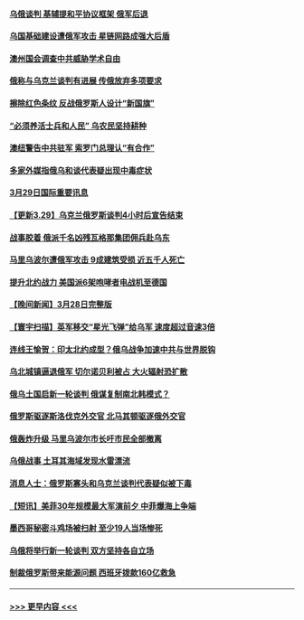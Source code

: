#### [乌俄谈判 基辅提和平协议框架 俄军后退](../pages/prog202/a103386729.md?t=03300306) 
#### [乌国基础建设遭俄军攻击 星链网路成强大后盾](../pages/prog202/a103386638.md?t=03300306) 
#### [澳州国会调查中共威胁学术自由](../pages/prog202/a103386637.md?t=03300306) 
#### [俄称与乌克兰谈判有进展 传俄放弃多项要求](../pages/prog202/a103386627.md?t=03300306) 
#### [擦除红色条纹 反战俄罗斯人设计“新国旗”](../pages/prog202/a103386516.md?t=03300306) 
#### [“必须养活士兵和人民” 乌农民坚持耕种](../pages/prog202/a103386509.md?t=03300306) 
#### [澳纽警告中共驻军 索罗门总理认“有合作”](../pages/prog202/a103386404.md?t=03300306) 
#### [多家外媒指俄乌和谈代表疑出现中毒症状](../pages/prog202/a103386391.md?t=03300306) 
#### [3月29日国际重要讯息](../pages/prog202/a103386385.md?t=03300306) 
#### [【更新3.29】乌克兰俄罗斯谈判4小时后宣告结束](../pages/prog202/a103386375.md?t=03300306) 
#### [战事胶着 俄派千名凶残瓦格那集团佣兵赴乌东](../pages/prog202/a103386357.md?t=03300306) 
#### [马里乌波尔遭俄军攻击 9成建筑受损 近五千人死亡](../pages/prog202/a103386345.md?t=03300306) 
#### [提升北约战力 美国派6架咆哮者电战机至德国](../pages/prog202/a103386327.md?t=03300306) 
#### [【晚间新闻】3月28日完整版](../pages/prog202/a103386214.md?t=03300306) 
#### [【寰宇扫描】英军移交“星光飞弹”给乌军 速度超过音速3倍](../pages/prog202/a103385967.md?t=03300306) 
#### [连线王愉贺：印太北约成型？俄乌战争加速中共与世界脱钩](../pages/prog202/a103386218.md?t=03300306) 
#### [乌北城镇逼退俄军 切尔诺贝利被占 大火辐射恐扩散](../pages/prog202/a103386204.md?t=03300306) 
#### [俄乌土国启新一轮谈判 俄谋复制南北韩模式？](../pages/prog202/a103386241.md?t=03300306) 
#### [俄罗斯驱逐斯洛伐克外交官 北马其顿驱逐俄外交官](../pages/prog202/a103386189.md?t=03300306) 
#### [俄轰炸升级 马里乌波尔市长吁市民全部撤离](../pages/prog202/a103386024.md?t=03300306) 
#### [乌俄战事 土耳其海域发现水雷漂流](../pages/prog202/a103386150.md?t=03300306) 
#### [消息人士：俄罗斯寡头和乌克兰谈判代表疑似被下毒](../pages/prog202/a103386089.md?t=03300306) 
#### [【短讯】美菲30年规模最大军演前夕 中菲爆海上争端](../pages/prog202/a103385937.md?t=03300306) 
#### [墨西哥秘密斗鸡场被扫射 至少19人当场惨死](../pages/prog202/a103386037.md?t=03300306) 
#### [乌俄将举行新一轮谈判 双方坚持各自立场](../pages/prog202/a103385930.md?t=03300306) 
#### [制裁俄罗斯带来能源问题 西班牙拨款160亿救急](../pages/prog202/a103385928.md?t=03300306) 

----
#### [ >>> 更早内容 <<< ](../indexes/prog202-earlier.md)
